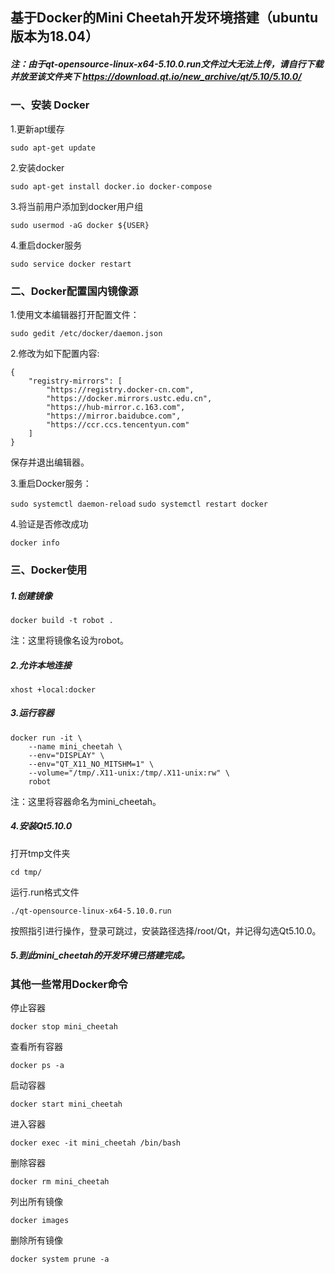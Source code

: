 ## 基于Docker的Mini Cheetah开发环境搭建（ubuntu版本为18.04）

##### 注：由于qt-opensource-linux-x64-5.10.0.run文件过大无法上传，请自行下载并放至该文件夹下 https://download.qt.io/new_archive/qt/5.10/5.10.0/

### 一、安装 Docker
1.更新apt缓存

`sudo apt-get update`

2.安装docker

`sudo apt-get install docker.io docker-compose`

3.将当前用户添加到docker用户组

`sudo usermod -aG docker ${USER}`

4.重启docker服务

`sudo service docker restart`

### 二、Docker配置国内镜像源
1.使用文本编辑器打开配置文件：

`sudo gedit /etc/docker/daemon.json`

2.修改为如下配置内容:

```
{
    "registry-mirrors": [
        "https://registry.docker-cn.com",
        "https://docker.mirrors.ustc.edu.cn",
        "https://hub-mirror.c.163.com",
        "https://mirror.baidubce.com",
        "https://ccr.ccs.tencentyun.com"
    ]
}
```
保存并退出编辑器。

3.重启Docker服务：

`sudo systemctl daemon-reload`
`sudo systemctl restart docker`

4.验证是否修改成功

`docker info`

### 三、Docker使用

##### 1.创建镜像

`docker build -t robot .`

注：这里将镜像名设为robot。

##### 2.允许本地连接

`xhost +local:docker`

##### 3.运行容器

```
docker run -it \
    --name mini_cheetah \
    --env="DISPLAY" \
    --env="QT_X11_NO_MITSHM=1" \
    --volume="/tmp/.X11-unix:/tmp/.X11-unix:rw" \
    robot
```

注：这里将容器命名为mini_cheetah。

##### 4.安装Qt5.10.0

打开tmp文件夹

`cd tmp/`

运行.run格式文件

`./qt-opensource-linux-x64-5.10.0.run`

按照指引进行操作，登录可跳过，安装路径选择/root/Qt，并记得勾选Qt5.10.0。

##### 5.到此mini_cheetah的开发环境已搭建完成。

### 其他一些常用Docker命令

停止容器

`docker stop mini_cheetah`

查看所有容器

`docker ps -a`

启动容器

`docker start mini_cheetah`

进入容器

`docker exec -it mini_cheetah /bin/bash`

删除容器

`docker rm mini_cheetah`

列出所有镜像

`docker images`

删除所有镜像

`docker system prune -a`
